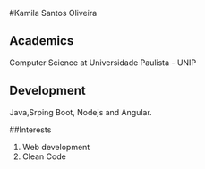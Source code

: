#Kamila Santos Oliveira

## Academics
Computer Science at Universidade Paulista - UNIP

## Development
Java,Srping Boot, Nodejs and Angular.

##Interests
1. Web development
2. Clean Code

